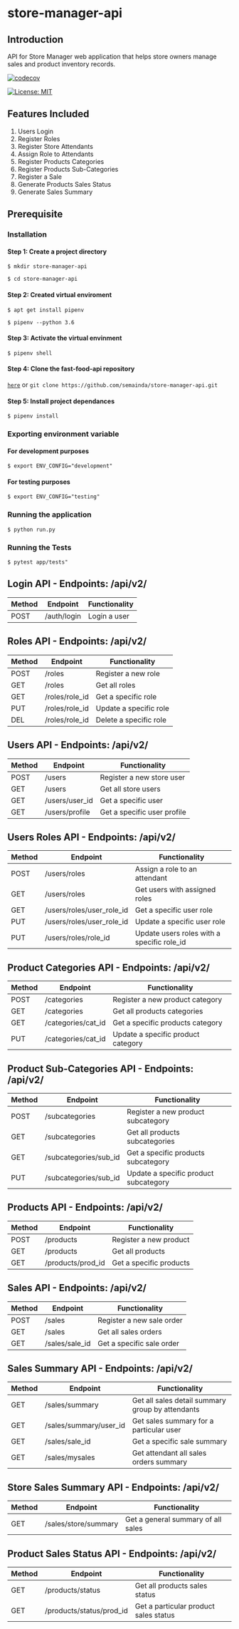 # store-manager-api

## Introduction

API for Store Manager web application that helps store owners manage sales and product inventory records.

[![codecov](https://codecov.io/gh/semainda/store-manager-api/branch/store-manager-challenge3/graph/badge.svg)](https://codecov.io/gh/semainda/store-manager-api)

[![License: MIT](https://img.shields.io/badge/License-MIT-yellow.svg)](https://opensource.org/licenses/MIT)

## Features Included

1. Users Login
2. Register Roles
3. Register Store Attendants
4. Assign Role to Attendants
5. Register Products Categories
6. Register Products Sub-Categories
7. Register a Sale
8. Generate Products Sales Status
9. Generate Sales Summary

## Prerequisite

### Installation

#### Step 1: Create a project directory

```$ mkdir store-manager-api```

```$ cd store-manager-api```

#### Step 2: Created virtual enviroment

```$ apt get install pipenv```

```$ pipenv --python 3.6```

#### Step 3: Activate the virtual envinment

```$ pipenv shell```

#### Step 4: Clone the fast-food-api repository

[```here```](https://github.com/semainda/store-manager-api) or ```git clone https://github.com/semainda/store-manager-api.git```


#### Step 5: Install project dependances

```$ pipenv install```

### Exporting environment variable

#### For development purposes

```$ export ENV_CONFIG="development"```

#### For testing purposes

```$ export ENV_CONFIG="testing"```

### Running the application

```$ python run.py```

### Running the Tests

```$ pytest app/tests"```

## Login API - Endpoints: /api/v2/

Method | Endpoint | Functionality
----| ---- | ---
POST  | /auth/login | Login a user

## Roles API - Endpoints: /api/v2/

Method | Endpoint | Functionality
----| ---- | ---
POST | /roles | Register a new role
GET  | /roles | Get all roles
GET  | /roles/role_id | Get a specific role
PUT  | /roles/role_id | Update a specific role
DEL  | /roles/role_id | Delete a specific role

## Users API - Endpoints: /api/v2/

Method | Endpoint | Functionality
----| ---- | ---
POST | /users | Register a new store user
GET  | /users | Get all store users
GET  | /users/user_id | Get a specific user
GET  | /users/profile | Get a specific user profile

## Users Roles API - Endpoints: /api/v2/

Method | Endpoint | Functionality
----| ---- | ---
POST |  /users/roles | Assign a role to an attendant
GET  | /users/roles  | Get users with assigned roles
GET  | /users/roles/user_role_id | Get a specific user role
PUT  | /users/roles/user_role_id | Update a specific user role
PUT  | /users/roles/role_id | Update users roles with a specific role_id

## Product Categories API - Endpoints: /api/v2/

Method | Endpoint | Functionality
----| ---- | ---
POST | /categories | Register a new product category
GET  | /categories | Get all products categories
GET  | /categories/cat_id | Get a specific products category
PUT  | /categories/cat_id | Update a specific product category

## Product Sub-Categories API - Endpoints: /api/v2/

Method | Endpoint | Functionality
----| ---- | ---
POST | /subcategories | Register a new product subcategory
GET  | /subcategories | Get all products subcategories
GET  | /subcategories/sub_id | Get a specific products subcategory
PUT  | /subcategories/sub_id | Update a specific product subcategory

## Products API - Endpoints: /api/v2/

Method | Endpoint | Functionality
----| ---- | ---
POST | /products | Register a new product
GET  | /products | Get all products
GET  | /products/prod_id | Get a specific products

## Sales API - Endpoints: /api/v2/

Method | Endpoint | Functionality
----| ---- | ---
POST | /sales | Register a new sale order
GET  | /sales | Get all sales orders
GET  | /sales/sale_id | Get a specific sale order

## Sales Summary API - Endpoints: /api/v2/

Method | Endpoint | Functionality
----| ---- | ---
GET  | /sales/summary | Get all sales detail summary group by attendants
GET  | /sales/summary/user_id | Get sales summary for a particular user
GET  | /sales/sale_id | Get a specific sale summary
GET  | /sales/mysales | Get attendant all sales orders summary

## Store Sales Summary API - Endpoints: /api/v2/

Method | Endpoint | Functionality
----| ---- | ---
GET  | /sales/store/summary | Get a general summary of all sales

## Product Sales Status API - Endpoints: /api/v2/

Method | Endpoint | Functionality
----| ---- | ---
GET  | /products/status | Get all products sales status
GET  | /products/status/prod_id | Get a particular product sales status

